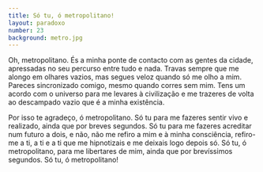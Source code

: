 ```yaml
---
title: Só tu, ó metropolitano!
layout: paradoxo
number: 23
background: metro.jpg
---
```


Oh, metropolitano. És a minha ponte de contacto com as gentes da cidade, apressadas no seu percurso entre tudo e nada. Travas sempre que me alongo em olhares vazios, mas segues veloz quando só me olho a mim. Pareces sincronizado comigo, mesmo quando corres sem mim. Tens um acordo com o universo para me levares à civilização e me trazeres de volta ao descampado vazio que é a minha existência.

Por isso te agradeço, ó metropolitano. Só tu para me fazeres sentir vivo e realizado, ainda que por breves segundos. Só tu para me fazeres acreditar num futuro a dois, e não, não me refiro a mim e à minha consciência, refiro-me a ti, a ti e a ti que me hipnotizais e me deixais logo depois só. Só tu, ó metropolitano, para me libertares de mim, ainda que por brevíssimos segundos. Só tu, ó metropolitano!
